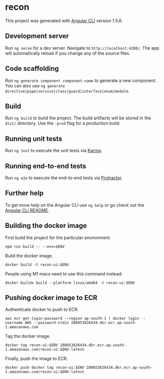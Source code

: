 # recon

This project was generated with [Angular CLI](https://github.com/angular/angular-cli) version 1.5.6.

## Development server

Run `ng serve` for a dev server. Navigate to `http://localhost:4200/`. The app will automatically reload if you change any of the source files.

## Code scaffolding

Run `ng generate component component-name` to generate a new component. You can also use `ng generate directive|pipe|service|class|guard|interface|enum|module`.

## Build

Run `ng build` to build the project. The build artifacts will be stored in the `dist/` directory. Use the `-prod` flag for a production build.

## Running unit tests

Run `ng test` to execute the unit tests via [Karma](https://karma-runner.github.io).

## Running end-to-end tests

Run `ng e2e` to execute the end-to-end tests via [Protractor](http://www.protractortest.org/).

## Further help

To get more help on the Angular CLI use `ng help` or go check out the [Angular CLI README](https://github.com/angular/angular-cli/blob/master/README.md).

## Building the docker image

First build the project for the particular environment.

```
npm run build -- --env=$ENV
```

Build the docker image.

```
docker build -t recon-ui:$ENV
```

People using M1 macs need to use this command instead:

```
docker buildx build --platform linux/amd64 -t recon-ui:$ENV
```

## Pushing docker image to ECR

Authenticate docker to push to ECR.

```
aws ecr get-login-password --region ap-south-1 | docker login --username AWS --password-stdin 280853826434.dkr.ecr.ap-south-1.amazonaws.com
```

Tag the docker image.

```
docker tag recon-ui:$ENV 280853826434.dkr.ecr.ap-south-1.amazonaws.com/recon-ui:$ENV-latest
```

Finally, push the image to ECR.

```
docker push docker tag recon-ui:$ENV 280853826434.dkr.ecr.ap-south-1.amazonaws.com/recon-ui:$ENV-latest
```
